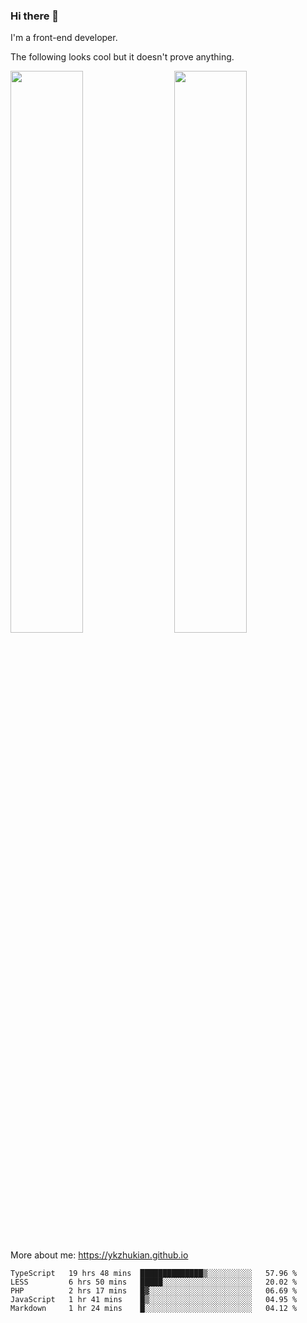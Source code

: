### Hi there 👋

I'm a front-end developer.

The following looks cool but it doesn't prove anything.

[<img align="right" width="48%" src="https://github-readme-stats.vercel.app/api?username=ykzhukian&show_icons=true&theme=dracula">](https://github.com/anuraghazra/github-readme-stats)

[<img width="48%" src="https://github-readme-stats.vercel.app/api/top-langs/?username=ykzhukian&layout=compact&theme=dracula">](https://github.com/anuraghazra/github-readme-stats)

More about me: 
https://ykzhukian.github.io

<!--START_SECTION:waka-->
```text
TypeScript   19 hrs 48 mins  ██████████████▒░░░░░░░░░░   57.96 % 
LESS         6 hrs 50 mins   █████░░░░░░░░░░░░░░░░░░░░   20.02 % 
PHP          2 hrs 17 mins   █▓░░░░░░░░░░░░░░░░░░░░░░░   06.69 % 
JavaScript   1 hr 41 mins    █▒░░░░░░░░░░░░░░░░░░░░░░░   04.95 % 
Markdown     1 hr 24 mins    █░░░░░░░░░░░░░░░░░░░░░░░░   04.12 % 
```
<!--END_SECTION:waka-->
